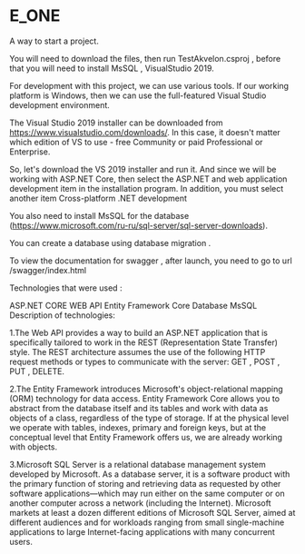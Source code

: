 # E_ONE


A way to start a project.

You will need to download the files, then run TestAkvelon.csproj , before that you will need to install MsSQL , VisualStudio 2019.

For development with this project, we can use various tools. If our working platform is Windows, then we can use the full-featured Visual Studio development environment.

The Visual Studio 2019 installer can be downloaded from https://www.visualstudio.com/downloads/. In this case, it doesn't matter which edition of VS to use - free Community or paid Professional or Enterprise.

So, let's download the VS 2019 installer and run it. And since we will be working with ASP.NET Core, then select the ASP.NET and web application development item in the installation program. In addition, you must select another item Cross-platform .NET development

You also need to install MsSQL for the database (https://www.microsoft.com/ru-ru/sql-server/sql-server-downloads). 

You can create a database using database migration .

To view the documentation for swagger , after launch, you need to go to url /swagger/index.html

Technologies that were used :

ASP.NET CORE WEB API
Entity Framework Core
Database MsSQL
Description of technologies:

1.The Web API provides a way to build an ASP.NET application that is specifically tailored to work in the REST (Representation State Transfer) style. The REST architecture assumes the use of the following HTTP request methods or types to communicate with the server: GET , POST , PUT , DELETE.

2.The Entity Framework introduces Microsoft's object-relational mapping (ORM) technology for data access. Entity Framework Core allows you to abstract from the database itself and its tables and work with data as objects of a class, regardless of the type of storage. If at the physical level we operate with tables, indexes, primary and foreign keys, but at the conceptual level that Entity Framework offers us, we are already working with objects.

3.Microsoft SQL Server is a relational database management system developed by Microsoft. As a database server, it is a software product with the primary function of storing and retrieving data as requested by other software applications—which may run either on the same computer or on another computer across a network (including the Internet). Microsoft markets at least a dozen different editions of Microsoft SQL Server, aimed at different audiences and for workloads ranging from small single-machine applications to large Internet-facing applications with many concurrent users.
